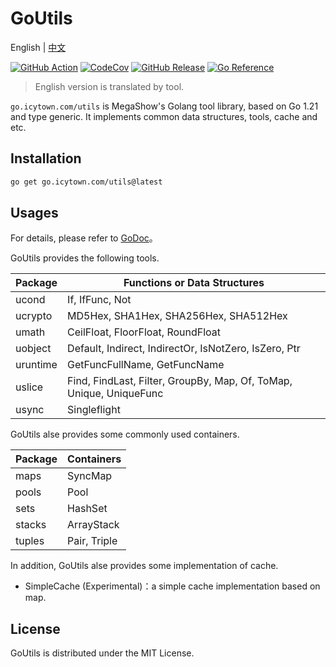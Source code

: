 # GoUtils

English | [中文](README_zh.md)

[![GitHub Action](https://github.com/MegaShow/goutils/actions/workflows/main.yaml/badge.svg)](https://github.com/MegaShow/goutils/actions/workflows/main.yaml)
[![CodeCov](https://codecov.io/gh/MegaShow/goutils/graph/badge.svg?token=VI2BCE8X5H)](https://codecov.io/gh/MegaShow/goutils)
[![GitHub Release](https://img.shields.io/github/v/release/megashow/goutils)](https://github.com/megashow/goutils/releases)
[![Go Reference](https://pkg.go.dev/badge/go.icytown.com/utils.svg)](https://pkg.go.dev/go.icytown.com/utils)

> English version is translated by tool.

`go.icytown.com/utils` is MegaShow's Golang tool library, based on Go 1.21 and type generic. It implements common data structures, tools, cache and etc.

## Installation

```sh
go get go.icytown.com/utils@latest
```

## Usages

For details, please refer to [GoDoc](https://pkg.go.dev/go.icytown.com/utils)。

GoUtils provides the following tools.

| Package | Functions or Data Structures |
| -- | -- |
| ucond | If, IfFunc, Not |
| ucrypto | MD5Hex, SHA1Hex, SHA256Hex, SHA512Hex |
| umath | CeilFloat, FloorFloat, RoundFloat |
| uobject | Default, Indirect, IndirectOr, IsNotZero, IsZero, Ptr |
| uruntime | GetFuncFullName, GetFuncName |
| uslice | Find, FindLast, Filter, GroupBy, Map, Of, ToMap, Unique, UniqueFunc |
| usync | Singleflight |

GoUtils alse provides some commonly used containers.

| Package | Containers |
| -- | -- |
| maps | SyncMap |
| pools | Pool |
| sets | HashSet |
| stacks | ArrayStack |
| tuples | Pair, Triple |

In addition, GoUtils alse provides some implementation of cache.

- SimpleCache (Experimental)：a simple cache implementation based on map.

## License

GoUtils is distributed under the MIT License.
